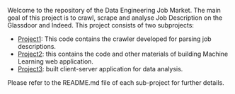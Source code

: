 Welcome to the repository of the Data Engineering Job Market. The main goal of this project is to crawl, scrape and analyse Job Description on the Glassdoor and Indeed.
This project consists of two subprojects:
* [Project1](https://github.com/YuliiaAntonova/job_Crawler/tree/master/jobscrape "Сайт Google"): This code contains the crawler developed for parsing job descriptions.
* [Project2](https://github.com/YuliiaAntonova/job_Crawler/tree/master/analysis "Сайт Google"): this contains the code and other materials of building Machine Learning web application.
* [Project3](https://github.com/YuliiaAntonova/job_Crawler/tree/master/restapi "Сайт Google"): built client-server application for data analysis.

Please refer to the README.md file of each sub-project for further details.
